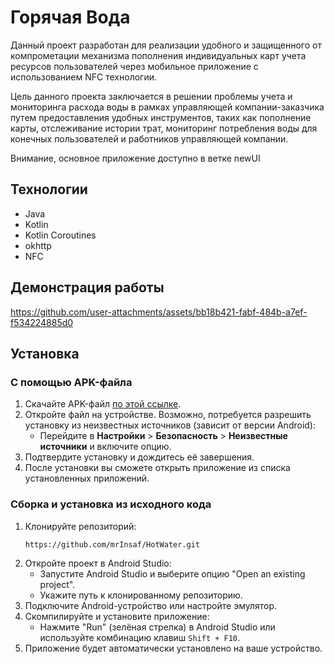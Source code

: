 # Горячая Вода

Данный проект разработан для реализации удобного и защищенного от компрометации механизма пополнения индивидуальных карт учета ресурсов пользователей через мобильное приложение с использованием NFC технологии.

Цель данного проекта заключается в решении проблемы учета и мониторинга расхода воды в рамках управляющей компании-заказчика путем предоставления удобных инструментов, таких как пополнение карты, отслеживание истории трат, мониторинг потребления воды для конечных пользователей и работников управляющей компании.

Внимание, основное приложение доступно в ветке newUI

## Технологии
- Java
- Kotlin
- Kotlin Coroutines
- okhttp
- NFC

## Демонстрация работы
https://github.com/user-attachments/assets/bb18b421-fabf-484b-a7ef-f534224885d0

## Установка
### С помощью APK-файла
1. Скачайте APK-файл [по этой ссылке](https://drive.google.com/file/d/1BTWX31Mu7yJac7bTD9CWqH26z8RItJzy/view?usp=drive_link).
2. Откройте файл на устройстве. Возможно, потребуется разрешить установку из неизвестных источников (зависит от версии Android):
    - Перейдите в **Настройки** > **Безопасность** > **Неизвестные источники** и включите опцию.
3. Подтвердите установку и дождитесь её завершения.
4. После установки вы сможете открыть приложение из списка установленных приложений.
### Сборка и установка из исходного кода
1. Клонируйте репозиторий:
    ```bash
    https://github.com/mrInsaf/HotWater.git
    ```
2. Откройте проект в Android Studio:
    - Запустите Android Studio и выберите опцию "Open an existing project".
    - Укажите путь к клонированному репозиторию.
3. Подключите Android-устройство или настройте эмулятор.
4. Скомпилируйте и установите приложение:
    - Нажмите "Run" (зелёная стрелка) в Android Studio или используйте комбинацию клавиш `Shift + F10`.
5. Приложение будет автоматически установлено на ваше устройство.
